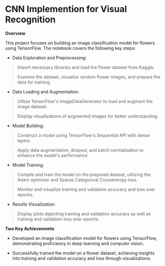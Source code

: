 # CNN Implemention for Visual Recognition

**Overview**

This project focuses on building an image classification model for flowers using TensorFlow. The notebook covers the following key steps:

- Data Exploration and Preprocessing:

> Import necessary libraries and load the flower dataset from Kaggle.

> Examine the dataset, visualize random flower images, and prepare the data for training.

- Data Loading and Augmentation:

> Utilize TensorFlow's ImageDataGenerator to load and augment the image dataset.

> Display visualizations of augmented images for better understanding.

- Model Building:

> Construct a model using TensorFlow's Sequential API with dense layers.

> Apply data augmentation, dropout, and batch normalization to enhance the model's performance.

- Model Training:

> Compile and train the model on the prepared dataset, utilizing the Adam optimizer and Sparse Categorical Crossentropy loss.

> Monitor and visualize training and validation accuracy and loss over epochs.

- Results Visualization:

> Display plots depicting training and validation accuracy as well as training and validation loss over epochs.


**Two Key Achievements**

- Developed an image classification model for flowers using TensorFlow, demonstrating proficiency in deep learning and computer vision.
  
- Successfully trained the model on a flower dataset, achieving insights into training and validation accuracy and loss through visualizations.
